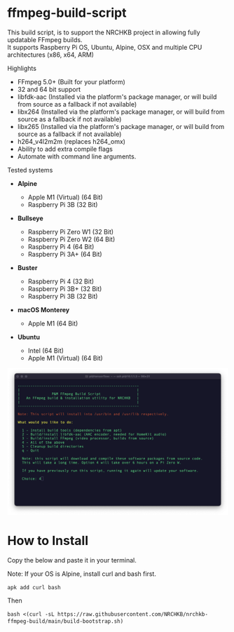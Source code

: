 # ffmpeg-build-script

This build script, is to support the NRCHKB project in allowing fully updatable FFmpeg builds.  
It supports Raspberry Pi OS, Ubuntu, Alpine, OSX and multiple CPU architectures (x86, x64, ARM)

Highlights

- FFmpeg 5.0+ (Built for your platform)
- 32 and 64 bit support
- libfdk-aac (Installed via the platform's package manager, or will build from source as a fallback if not available)
- libx264 (Installed via the platform's package manager, or will build from source as a fallback if not available)
- libx265 (Installed via the platform's package manager, or will build from source as a fallback if not available)
- h264_v4l2m2m (replaces h264_omx)
- Ability to add extra compile flags
- Automate with command line arguments.

Tested systems

- **Alpine**

  - Apple M1 (Virtual) (64 Bit)
  - Raspberry Pi 3B (32 Bit)

- **Bullseye**

  - Raspberry Pi Zero W1 (32 Bit)
  - Raspberry Pi Zero W2 (64 Bit)
  - Raspberry Pi 4 (64 Bit)
  - Raspberry Pi 3A+ (64 Bit)

- **Buster**

  - Raspberry Pi 4 (32 Bit)
  - Raspberry Pi 3B+ (32 Bit)
  - Raspberry Pi 3B (32 Bit)

- **macOS Monterey**

  - Apple M1 (64 Bit)

- **Ubuntu**
  - Intel (64 Bit)
  - Apple M1 (Virtual) (64 Bit)

![image](./Menu1.png)

# How to Install

Copy the below and paste it in your terminal.

Note: If your OS is Alpine, install curl and bash first.

```
apk add curl bash
```

Then

```
bash <(curl -sL https://raw.githubusercontent.com/NRCHKB/nrchkb-ffmpeg-build/main/build-bootstrap.sh)
```
